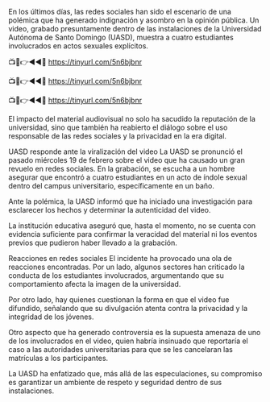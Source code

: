 En los últimos días, las redes sociales han sido el escenario de una polémica que ha generado indignación y asombro en la opinión pública. Un video, grabado presuntamente dentro de las instalaciones de la Universidad Autónoma de Santo Domingo (UASD), muestra a cuatro estudiantes involucrados en actos sexuales explícitos.

📺📱👉◄◄🔴  https://tinyurl.com/5n6bjbnr

📺📱👉◄◄🔴  https://tinyurl.com/5n6bjbnr

📺📱👉◄◄🔴  https://tinyurl.com/5n6bjbnr

El impacto del material audiovisual no solo ha sacudido la reputación de la universidad, sino que también ha reabierto el diálogo sobre el uso responsable de las redes sociales y la privacidad en la era digital.



UASD responde ante la viralización del video
La UASD se pronunció el pasado miércoles 19 de febrero sobre el video que ha causado un gran revuelo en redes sociales. En la grabación, se escucha a un hombre asegurar que encontró a cuatro estudiantes en un acto de índole sexual dentro del campus universitario, específicamente en un baño.

Ante la polémica, la UASD informó que ha iniciado una investigación para esclarecer los hechos y determinar la autenticidad del video.

La institución educativa aseguró que, hasta el momento, no se cuenta con evidencia suficiente para confirmar la veracidad del material ni los eventos previos que pudieron haber llevado a la grabación.

Reacciones en redes sociales
El incidente ha provocado una ola de reacciones encontradas. Por un lado, algunos sectores han criticado la conducta de los estudiantes involucrados, argumentando que su comportamiento afecta la imagen de la universidad.

Por otro lado, hay quienes cuestionan la forma en que el video fue difundido, señalando que su divulgación atenta contra la privacidad y la integridad de los jóvenes.

Otro aspecto que ha generado controversia es la supuesta amenaza de uno de los involucrados en el video, quien habría insinuado que reportaría el caso a las autoridades universitarias para que se les cancelaran las matrículas a los participantes.

La UASD ha enfatizado que, más allá de las especulaciones, su compromiso es garantizar un ambiente de respeto y seguridad dentro de sus instalaciones.
